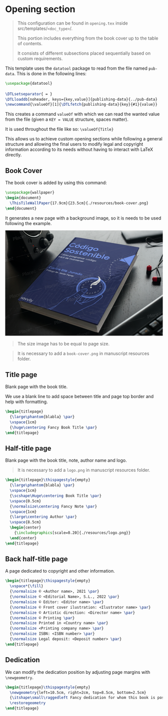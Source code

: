 # Opening section

> This configuration can be found in `opening.tex` inside src/templates/`<doc_type>`/.
>
> This portion includes everything from the book cover up to the table of contents.
>
> It consists of different subsections placed sequentially based on custom requirements.

This template uses the `datatool` package to read from the file named `pub-data`.
This is done in the following lines:

```latex
\usepackage{datatool}

\DTLsetseparator{ = }
\DTLloaddb[noheader, keys={key,value}]{publishing-data}{../pub-data}
\newcommand{\valueOf}[1]{\DTLfetch{publishing-data}{key}{#1}{value}}
```

This creates a command `valueOf` with which we can read the wanted value from the file (given a `KEY = VALUE` structure, spaces matter).

It is used throughout the file like so: `\valueOf{Title}`

This allows us to achieve custom opening sections while following a general structure and allowing the final
users to modify legal and copyright information according to its needs without having to interact with LaTeX directly.

## Book Cover

The book cover is added by using this command:

```latex
\usepackage{wallpaper}
\begin{document}
  \ThisTileWallPaper{17.9cm}{23.5cm}{./resources/book-cover.png}
\end{document}
```

It generates a new page with a background image, so it is needs to be used following the example.

![book cover](resources/images/book-cover.png)

> The size image has to be equal to page size.

> It is necessary to add a `book-cover.png` in manuscript resources folder.

## Title page

Blank page with the book title.

We use a blank line to add space between title and page top border and help with formatting.

```latex
\begin{titlepage}
  {\large\phantom{blabla} \par}
  \vspace{1cm}
  {\huge\centering Fancy Book Title \par}
\end{titlepage}
```

## Half-title page

Blank page with the book title, note, author name and logo.

> It is necessary to add a `logo.png` in manuscript resources folder.

```latex
\begin{titlepage}\thispagestyle{empty}
  {\large\phantom{blabla} \par}
  \vspace{1cm}
  {\scshape\Huge\centering Book Title \par}
  \vspace{0.5cm}
  {\normalsize\centering Fancy Note \par}
  \vspace{1cm}
  {\large\centering Author \par}
  \vspace{8.5cm}
  \begin{center}
    {\includegraphics[scale=0.20]{./resources/logo.png}}
  \end{center}
\end{titlepage}
```

## Back half-title page

A page dedicated to copyright and other information.

```latex
\begin{titlepage}\thispagestyle{empty}
  \vspace*{\fill}
  {\normalsize © <Author name>, 2021 \par}
  {\normalsize © <Editorial Name>, S.L., 2022 \par}
  {\normalsize © Editor: <Editor name> \par}
  {\normalsize © Front cover ilustration: <Ilustrator name> \par}
  {\normalsize © Artistic direction: <Director name> \par}
  {\normalsize © Printing \par}
  {\normalsize Printed in <Country name> \par}
  {\normalsize <Printing company name> \par}
  {\normalsize ISBN: <ISBN number> \par}
  {\normalsize Legal deposit: <Deposit number> \par}
\end{titlepage}
```

## Dedication

We can modify the dedication position by adjusting page margins with `\newgeometry`.

```latex
\begin{titlepage}\thispagestyle{empty}
  \newgeometry{left=10.5cm, right=2cm, top=8.5cm, bottom=2.5cm}
  {\itshape\small\raggedleft Fancy dedication for whom this book is possible. \par}
  \restoregeometry
\end{titlepage}
```
